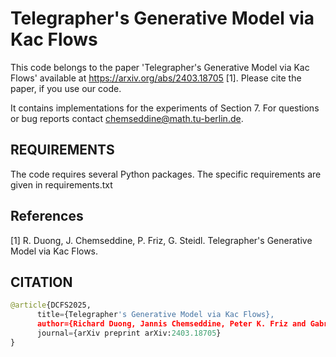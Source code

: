 # Telegrapher's Generative Model via Kac Flows
This code belongs to the paper 'Telegrapher's Generative Model via Kac Flows' available at https://arxiv.org/abs/2403.18705 [1]. Please cite the paper, if you use our code. 

It contains implementations for the experiments of Section 7. For questions or bug reports contact chemseddine@math.tu-berlin.de.

## REQUIREMENTS
The code requires several Python packages. The specific requirements are given in requirements.txt

## References
[1] R. Duong, J. Chemseddine, P. Friz, G. Steidl.
Telegrapher's Generative Model via Kac Flows.

## CITATION
```python
@article{DCFS2025,
      title={Telegrapher's Generative Model via Kac Flows}, 
      author={Richard Duong, Jannis Chemseddine, Peter K. Friz and Gabriele Steidl},
      journal={arXiv preprint arXiv:2403.18705}
}
```
